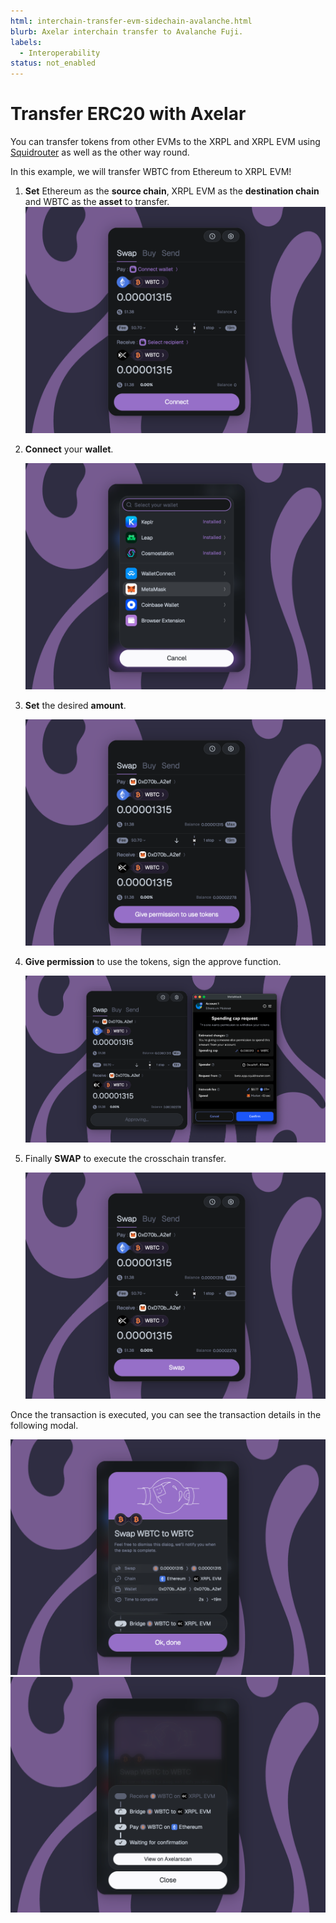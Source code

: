 ```yaml
---
html: interchain-transfer-evm-sidechain-avalanche.html
blurb: Axelar interchain transfer to Avalanche Fuji.
labels:
  - Interoperability
status: not_enabled
---
```


# Transfer ERC20 with Axelar

You can transfer tokens from other EVMs to the XRPL and XRPL EVM using [Squidrouter](https://app.squidrouter.com/) as well as the other way round.

In this example, we will transfer WBTC from Ethereum to XRPL EVM!

1. **Set** Ethereum as the **source chain**, XRPL EVM as the **destination chain** and WBTC as the **asset** to transfer.
   ![portal set chains](../images/transfererc20-1.png)

2. **Connect** your **wallet**.

   ![portal connect metamask](../images/transfererc20-2.png)

3. **Set** the desired **amount**.

   ![portal transfer](../images/transfererc20-3.png)

4. **Give permission** to use the tokens, sign the approve function.

   ![portal transfer](../images/transfererc20-4.png)

5. Finally **SWAP** to execute the crosschain transfer.

   ![portal transfer](../images/transfererc20-5.png)

Once the transaction is executed, you can see the transaction details in the following modal.

   ![portal transaction list](../images/transfererc20-6.png)
   ![portal transaction list](../images/transfererc20-7.png)
